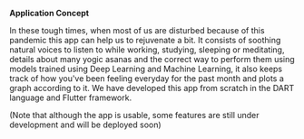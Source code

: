 **Application Concept**

In these tough times, when most of us are disturbed because of this pandemic this app can help us to rejuvenate a bit. It consists of soothing natural voices to listen to while working, studying, sleeping or meditating, details about many yogic asanas and the correct way to perform them using models trained using Deep Learning and Machine Learning, it also keeps track of how you've been feeling everyday for the past month and plots a graph according to it. We have developed this app from scratch in the DART language and Flutter framework.

(Note that although the app is usable, some features are still under development and will be deployed soon)
